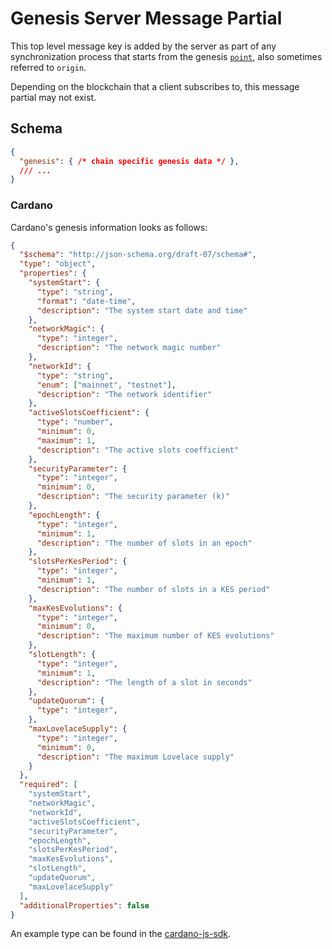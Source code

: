 # Genesis Server Message Partial

This top level message key is added by the server as part of any synchronization process that starts from the genesis [`point`](../index.md#event-sequencing-and-synchronization), also sometimes referred to `origin`.

Depending on the blockchain that a client subscribes to, this message partial may not exist.

## Schema

```json
{
  "genesis": { /* chain specific genesis data */ },
  /// ...
}
```

### Cardano

Cardano's genesis information looks as follows:

```json
{
  "$schema": "http://json-schema.org/draft-07/schema#",
  "type": "object",
  "properties": {
    "systemStart": {
      "type": "string",
      "format": "date-time",
      "description": "The system start date and time"
    },
    "networkMagic": {
      "type": "integer",
      "description": "The network magic number"
    },
    "networkId": {
      "type": "string",
      "enum": ["mainnet", "testnet"],
      "description": "The network identifier"
    },
    "activeSlotsCoefficient": {
      "type": "number",
      "minimum": 0,
      "maximum": 1,
      "description": "The active slots coefficient"
    },
    "securityParameter": {
      "type": "integer",
      "minimum": 0,
      "description": "The security parameter (k)"
    },
    "epochLength": {
      "type": "integer",
      "minimum": 1,
      "description": "The number of slots in an epoch"
    },
    "slotsPerKesPeriod": {
      "type": "integer",
      "minimum": 1,
      "description": "The number of slots in a KES period"
    },
    "maxKesEvolutions": {
      "type": "integer",
      "minimum": 0,
      "description": "The maximum number of KES evolutions"
    },
    "slotLength": {
      "type": "integer",
      "minimum": 1,
      "description": "The length of a slot in seconds"
    },
    "updateQuorum": {
      "type": "integer",
    },
    "maxLovelaceSupply": {
      "type": "integer",
      "minimum": 0,
      "description": "The maximum Lovelace supply"
    }
  },
  "required": [
    "systemStart",
    "networkMagic",
    "networkId",
    "activeSlotsCoefficient",
    "securityParameter",
    "epochLength",
    "slotsPerKesPeriod",
    "maxKesEvolutions",
    "slotLength",
    "updateQuorum",
    "maxLovelaceSupply"
  ],
  "additionalProperties": false
}
```

An example type can be found in the [cardano-js-sdk](https://github.com/input-output-hk/cardano-js-sdk/blob/master/packages/core/src/Cardano/types/Genesis.ts#L6).
